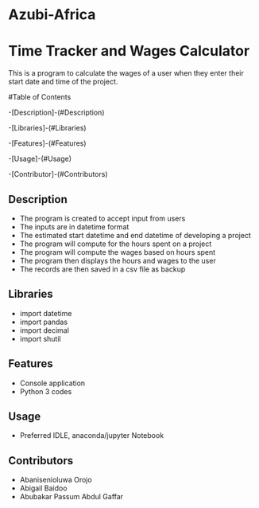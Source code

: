 # Azubi-Africa
# Time Tracker and Wages Calculator
This is a program to calculate the wages of a user
when they enter their start date and time of the project.

#Table of Contents

-[Description]-(#Description)

-[Libraries]-(#Libraries)

-[Features]-(#Features)

-[Usage]-(#Usage)

-[Contributor]-(#Contributors)

## Description
* The program is created to accept input from users
* The inputs are in datetime format
* The estimated start datetime and end datetime of developing a project
* The program will compute for the hours spent on a project
* The program will compute the wages based on hours spent
* The program then displays the hours and wages to the user
* The records are then saved in a csv file as backup

## Libraries
* import datetime
* import pandas
* import decimal
* import shutil

## Features
* Console application
* Python 3 codes

## Usage
* Preferred IDLE, anaconda/jupyter Notebook

## Contributors
* Abanisenioluwa Orojo
* Abigail Baidoo
* Abubakar Passum Abdul Gaffar

